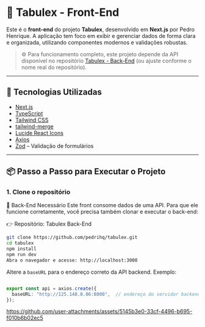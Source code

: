 # 🧮 Tabulex - Front-End

Este é o **front-end** do projeto **Tabulex**, desenvolvido em **Next.js** por Pedro Henrique. A aplicação tem foco em exibir e gerenciar dados de forma clara e organizada, utilizando componentes modernos e validações robustas.

> ⚙️ Para funcionamento completo, este projeto depende da API disponível no repositório [Tabulex - Back-End](https://github.com/pedrihq/tabulex-back) (ou ajuste conforme o nome real do repositório).

---

## 🚀 Tecnologias Utilizadas

- [Next.js](https://nextjs.org/)
- [TypeScript](https://www.typescriptlang.org/)
- [Tailwind CSS](https://tailwindcss.com/)
- [tailwind-merge](https://github.com/dcastil/tailwind-merge)
- [Lucide React Icons](https://lucide.dev/)
- [Axios](https://axios-http.com/)
- [Zod](https://zod.dev/) – Validação de formulários

---

## 📦 Passo a Passo para Executar o Projeto

### 1. Clone o repositório
🔗 Back-End Necessário
Este front consome dados de uma API. Para que ele funcione corretamente, você precisa também clonar e executar o back-end:

👉 Repositório: Tabulex Back-End

  ```bash
  git clone https://github.com/pedrihq/tabulex.git
  cd tabulex
  npm install
  npm run dev
  Abra o navegador e acesse: http://localhost:3000
```````

Altere a `baseURL` para o endereço correto da API backend. Exemplo:

```ts

export const api = axios.create({
  baseURL: "http://125.148.0.06:8000",  // endereço do servidor backend
});

```
https://github.com/user-attachments/assets/5145b3e0-33cf-4496-b695-f010b6b02ec5



